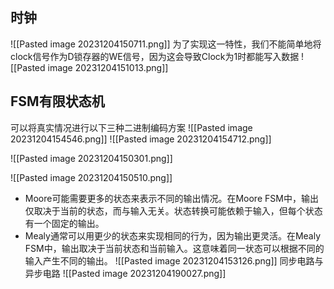 ## 时钟
![[Pasted image 20231204150711.png]]
为了实现这一特性，我们不能简单地将clock信号作为D锁存器的WE信号，因为这会导致Clock为1时都能写入数据
![[Pasted image 20231204151013.png]]
## FSM有限状态机
可以将真实情况进行以下三种二进制编码方案
![[Pasted image 20231204154546.png]]
![[Pasted image 20231204154712.png]]

![[Pasted image 20231204150301.png]]

![[Pasted image 20231204150510.png]]
- Moore可能需要更多的状态来表示不同的输出情况。在Moore FSM中，输出仅取决于当前的状态，而与输入无关。状态转换可能依赖于输入，但每个状态有一个固定的输出。
- Mealy通常可以用更少的状态来实现相同的行为，因为输出更灵活。在Mealy FSM中，输出取决于当前状态和当前输入。这意味着同一状态可以根据不同的输入产生不同的输出。
![[Pasted image 20231204153126.png]]
同步电路与异步电路
![[Pasted image 20231204190027.png]]